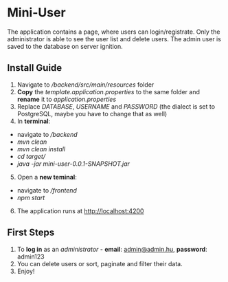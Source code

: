 # Mini-User

The application contains a page, where users can login/registrate. Only the administrator is able to see the user list and delete users. The admin user is saved to the database on server ignition.

## Install Guide

1. Navigate to */backend/src/main/resources* folder
2. **Copy** the *template.application.properties* to the same folder and **rename** it to *application.properties*
3. Replace *DATABASE*, *USERNAME* and *PASSWORD* (the dialect is set to PostgreSQL, maybe you have to change that as well)
4. In **terminal**:
* navigate to */backend* 
* *mvn clean*
* *mvn clean install*
* *cd target/*
* *java -jar mini-user-0.0.1-SNAPSHOT.jar*
5. Open a **new teminal**:
* navigate to */frontend*
* *npm start*
6. The application runs at [http://localhost:4200](http://localhost:4200)

## First Steps

1. To **log in** as an *administrator* - **email**: admin@admin.hu, **password**: admin123
2. You can delete users or sort, paginate and filter their data.
2. Enjoy!
